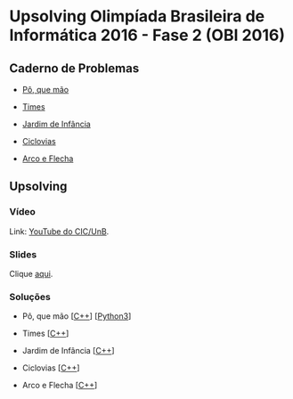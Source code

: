 # Upsolving Olimpíada Brasileira de Informática 2016 - Fase 2 (OBI 2016)

## Caderno de Problemas

- [Pô, que mão](https://olimpiada.ic.unicamp.br/pratique/pu/2016/f2/pokemon/)

- [Times](https://olimpiada.ic.unicamp.br/pratique/pu/2016/f2/times/)

- [Jardim de Infância](https://olimpiada.ic.unicamp.br/pratique/pu/2016/f2/jardim/)

- [Ciclovias](https://olimpiada.ic.unicamp.br/pratique/pu/2016/f2/ciclovias/)

- [Arco e Flecha](https://olimpiada.ic.unicamp.br/pratique/pu/2016/f2/arco-online/)

## Upsolving

### Vídeo

Link: [YouTube do CIC/UnB](https://www.youtube.com/watch?v=O4Zp-vUBOf8).

### Slides

Clique [aqui](https://www.youtube.com/watch?v=O4Zp-vUBOf8).

### Soluções

- Pô, que mão [[C++](https://github.com/viniciusrpb/obi2016fase2/blob/main/pokemon.cpp)] [[Python3](https://github.com/viniciusrpb/obi2016fase2/blob/main/pokepiton.py)]

- Times [[C++](https://github.com/viniciusrpb/obi2016fase2/blob/main/times.cpp)]

- Jardim de Infância [[C++](https://github.com/viniciusrpb/obi2016fase2/blob/main/jardim_infancia.cpp)]

- Ciclovias [[C++](https://github.com/viniciusrpb/obi2016fase2/blob/main/ciclovias.cpp)]

- Arco e Flecha [[C++](https://olimpiada.ic.unicamp.br/pratique/pu/2016/f2/arco-online/)]
